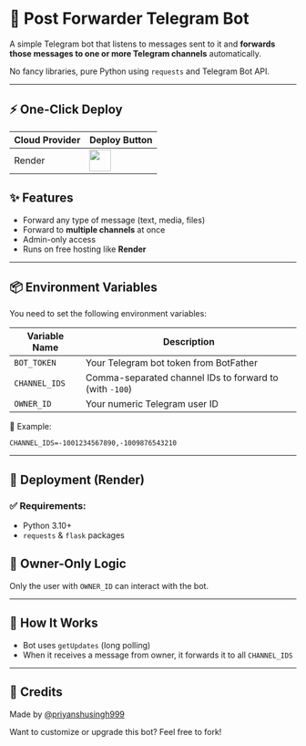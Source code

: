 # 🤖 Post Forwarder Telegram Bot

A simple Telegram bot that listens to messages sent to it and **forwards those messages to one or more Telegram channels** automatically.

No fancy libraries, pure Python using `requests` and Telegram Bot API.

---

## ⚡ One-Click Deploy

| Cloud Provider | Deploy Button |
|----------------|---------------|
| Render | <a href="https://deploystack.io/deploy/pengpan-idcard?provider=rnd&language=rnd"><img src="https://raw.githubusercontent.com/deploystackio/deploy-templates/refs/heads/main/.assets/img/rnd.svg" height="38"></a> |


## ✨ Features

- Forward any type of message (text, media, files)
- Forward to **multiple channels** at once
- Admin-only access
- Runs on free hosting like **Render**

---

## 📦 Environment Variables

You need to set the following environment variables:

| Variable Name  | Description                            |
|----------------|----------------------------------------|
| `BOT_TOKEN`    | Your Telegram bot token from BotFather |
| `CHANNEL_IDS`  | Comma-separated channel IDs to forward to (with `-100`) |
| `OWNER_ID`     | Your numeric Telegram user ID          |

📝 Example:
```
CHANNEL_IDS=-1001234567890,-1009876543210
```

---

## 🚀 Deployment (Render)

### ✅ Requirements:
- Python 3.10+
- `requests` & `flask` packages

## 🔐 Owner-Only Logic
Only the user with `OWNER_ID` can interact with the bot.

---

## 🧠 How It Works
- Bot uses `getUpdates` (long polling)
- When it receives a message from owner, it forwards it to all `CHANNEL_IDS`

---

## 🙌 Credits
Made by [@priyanshusingh999](https://github.com/priyanshusingh999)

Want to customize or upgrade this bot? Feel free to fork!

